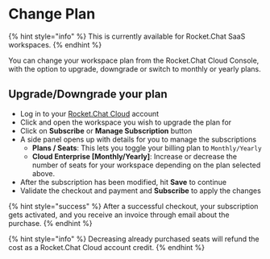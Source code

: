 # Change Plan

{% hint style="info" %}
This is currently available for Rocket.Chat SaaS workspaces.
{% endhint %}

You can change your workspace plan from the Rocket.Chat Cloud Console, with the option to upgrade, downgrade or switch to monthly or yearly plans.

## Upgrade/Downgrade your plan

* Log in to your [Rocket.Chat Cloud](https://cloud.rocket.chat/home) account
* Click and open the workspace you wish to upgrade the plan for
* Click on **Subscribe** or **Manage Subscription** button
* A side panel opens up with details for you to manage the subscriptions
  * **Plans / Seats**: This lets you toggle your billing plan to `Monthly/Yearly`
  * **Cloud Enterprise \[Monthly/Yearly]**: Increase or decrease the number of seats for your workspace depending on the plan selected above.
* After the subscription has been modified, hit **Save** to continue
* Validate the checkout and payment and **Subscribe** to apply the changes

{% hint style="success" %}
After a successful checkout, your subscription gets activated, and you receive an invoice through email about the purchase.
{% endhint %}

{% hint style="info" %}
Decreasing already purchased seats will refund the cost as a Rocket.Chat Cloud account credit.
{% endhint %}
